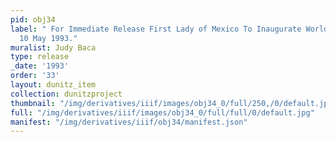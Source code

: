 ```yaml
---
pid: obj34
label: " For Immediate Release First Lady of Mexico To Inaugurate World Wall.  SPARCnews
  10 May 1993."
muralist: Judy Baca
type: release
_date: '1993'
order: '33'
layout: dunitz_item
collection: dunitzproject
thumbnail: "/img/derivatives/iiif/images/obj34_0/full/250,/0/default.jpg"
full: "/img/derivatives/iiif/images/obj34_0/full/full/0/default.jpg"
manifest: "/img/derivatives/iiif/obj34/manifest.json"
---
```

